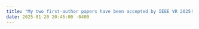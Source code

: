 ```yaml
---
title: "My two first-author papers have been accepted by IEEE VR 2025! Looking forward to seeing you in France!"
date: 2025-01-20 20:45:00 -0400
---
```

